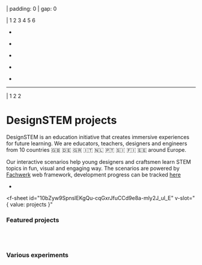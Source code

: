| padding: 0
| gap: 0

| 1 2 3 4 5 6

<f-image src="https://designstem.github.io/slides/haridusfond/images/1.jpg" />

-

<f-image src="https://designstem.github.io/slides/haridusfond/images/5.jpg" />

-

<f-image src="https://designstem.github.io/slides/haridusfond/images/4.jpg" />

-

<f-image src="https://designstem.github.io/slides/haridusfond/images/8.jpg" />

-

<f-image src="https://designstem.github.io/slides/haridusfond/images/2.jpg" />

-

<f-image src="https://designstem.github.io/slides/haridusfond/images/6.jpg" />

---

| 1 2 2

# DesignSTEM projects

DesignSTEM is an education initiative that creates immersive experiences for future learning. We are educators, teachers, designers and engineers from 10 countries 🇬🇧 🇩🇪 🇬🇷 🇮🇹 🇳🇱 🇵🇹 🇸🇮 🇫🇮 🇪🇪 around Europe.

Our interactive scenarios help young designers and craftsmen learn STEM topics in fun, visual and engaging way. The scenarios are powered by <a href="https://designstem.github.io/fachwerk">Fachwerk</a> web framework, development progress can be tracked <a href="https://designstem.github.io/homepage">here</a>

-

<f-sheet
  id="10bZyw9SpnslEKgQu-cqGxrJfuCCd9e8a-mly2J_ul_E"
  v-slot="{ value: projects }"
>
<div>

### Featured projects

<div class="grid">
  <f-project-card
    v-for="(project,i) in projects.filter(p => p.type == 'featured')"
    :key="i"
    :project="project"
    status="feature"
  />
</div>

<!--
<br><br>

### In progress

<div class="grid">
  <f-project-card
    v-for="(project,i) in projects.filter(p => p.type == 'progress')"
    :key="i"
    :project="project"
    status="progress"
  />
</div>
-->

<br><br>

### Various experiments

<div class="grid">
  <f-project-card
    v-for="(project,i) in projects.filter(p => p.type == 'experiment')"
    :key="i"
    :project="project"
    status="experiment"
  />
</div>

</div>
</f-sheet>

<br><br>
